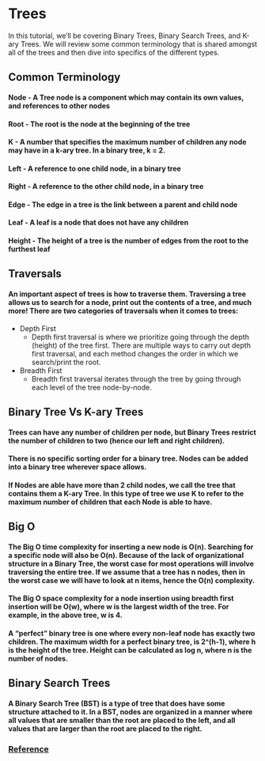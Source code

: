 # Trees
In this tutorial, we’ll be covering Binary Trees, Binary Search Trees, and K-ary Trees. We will review some common terminology that is shared amongst all of the trees and then dive into specifics of the different types.

## Common Terminology
#### Node - A Tree node is a component which may contain its own values, and references to other nodes
#### Root - The root is the node at the beginning of the tree
#### K - A number that specifies the maximum number of children any node may have in a k-ary tree. In a binary tree, k = 2.
#### Left - A reference to one child node, in a binary tree
#### Right - A reference to the other child node, in a binary tree
#### Edge - The edge in a tree is the link between a parent and child node
#### Leaf - A leaf is a node that does not have any children
#### Height - The height of a tree is the number of edges from the root to the furthest leaf

## Traversals
#### An important aspect of trees is how to traverse them. Traversing a tree allows us to search for a node, print out the contents of a tree, and much more! There are two categories of traversals when it comes to trees:


* Depth First
  * Depth first traversal is where we prioritize going through the depth (height) of the tree first. There are multiple ways to carry out depth first traversal, and each method changes the order in which we search/print the root.
* Breadth First
  * Breadth first traversal iterates through the tree by going through each level of the tree node-by-node.

## Binary Tree Vs K-ary Trees
#### Trees can have any number of children per node, but Binary Trees restrict the number of children to two (hence our left and right children).

#### There is no specific sorting order for a binary tree. Nodes can be added into a binary tree wherever space allows.

#### If Nodes are able have more than 2 child nodes, we call the tree that contains them a K-ary Tree. In this type of tree we use K to refer to the maximum number of children that each Node is able to have.



## Big O
#### The Big O time complexity for inserting a new node is O(n). Searching for a specific node will also be O(n). Because of the lack of organizational structure in a Binary Tree, the worst case for most operations will involve traversing the entire tree. If we assume that a tree has n nodes, then in the worst case we will have to look at n items, hence the O(n) complexity.

#### The Big O space complexity for a node insertion using breadth first insertion will be O(w), where w is the largest width of the tree. For example, in the above tree, w is 4.

#### A “perfect” binary tree is one where every non-leaf node has exactly two children. The maximum width for a perfect binary tree, is 2^(h-1), where h is the height of the tree. Height can be calculated as log n, where n is the number of nodes.

## Binary Search Trees
#### A Binary Search Tree (BST) is a type of tree that does have some structure attached to it. In a BST, nodes are organized in a manner where all values that are smaller than the root are placed to the left, and all values that are larger than the root are placed to the right.

### **[Reference](https://codefellows.github.io/common_curriculum/data_structures_and_algorithms/Code_401/class-15/resources/Trees.html)**
